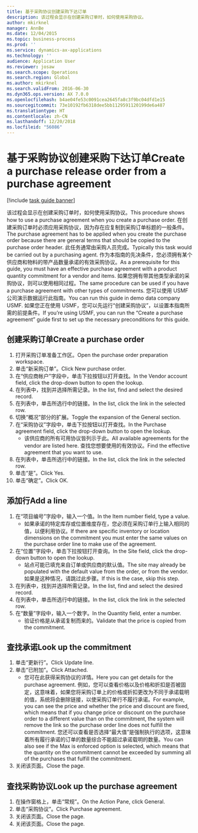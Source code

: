 ```yaml
---
title: 基于采购协议创建采购下达订单
description: 该过程会显示在创建采购订单时，如何使用采购协议。
author: mkirknel
manager: AnnBe
ms.date: 12/04/2015
ms.topic: business-process
ms.prod: ''
ms.service: dynamics-ax-applications
ms.technology: ''
audience: Application User
ms.reviewer: josaw
ms.search.scope: Operations
ms.search.region: Global
ms.author: mkirknel
ms.search.validFrom: 2016-06-30
ms.dyn365.ops.version: AX 7.0.0
ms.openlocfilehash: b4ae04fe53c0091cea2645fa8c3f9bc04dfd1e15
ms.sourcegitcommit: 73e10192fb6318dee5bb1129591120199de6a487
ms.translationtype: HT
ms.contentlocale: zh-CN
ms.lasthandoff: 12/20/2018
ms.locfileid: "56086"
---
```

# <a name="create-a-purchase-release-order-from-a-purchase-agreement"></a><span data-ttu-id="d76f0-103">基于采购协议创建采购下达订单</span><span class="sxs-lookup"><span data-stu-id="d76f0-103">Create a purchase release order from a purchase agreement</span></span>

[!include [task guide banner](../../includes/task-guide-banner.md)]

<span data-ttu-id="d76f0-104">该过程会显示在创建采购订单时，如何使用采购协议。</span><span class="sxs-lookup"><span data-stu-id="d76f0-104">This procedure shows how to use a purchase agreement when you create a purchase order.</span></span> <span data-ttu-id="d76f0-105">在创建采购订单时必须应用采购协议，因为存在应复制到采购订单标题的一般条件。</span><span class="sxs-lookup"><span data-stu-id="d76f0-105">The purchase agreement has to be applied when you create the purchase order because there are general terms that should be copied to the purchase order header.</span></span> <span data-ttu-id="d76f0-106">此任务通常由采购人员完成。</span><span class="sxs-lookup"><span data-stu-id="d76f0-106">Typically this task would be carried out by a purchasing agent.</span></span> <span data-ttu-id="d76f0-107">作为本指南的先决条件，您必须拥有某个供应商和物料的带产品数量承诺的有效采购协议。</span><span class="sxs-lookup"><span data-stu-id="d76f0-107">As a prerequisite for this guide, you must have an effective purchase agreement with a product quantity commitment for a vendor and items.</span></span> <span data-ttu-id="d76f0-108">如果您拥有带其他类型承诺的采购协议，则可以使用相同过程。</span><span class="sxs-lookup"><span data-stu-id="d76f0-108">The same procedure can be used if you have a purchase agreement with other types of commitments.</span></span> <span data-ttu-id="d76f0-109">您可以使用 USMF 公司演示数据运行此指南。</span><span class="sxs-lookup"><span data-stu-id="d76f0-109">You can run this guide in demo data company USMF.</span></span> <span data-ttu-id="d76f0-110">如果您正在使用 USMF，您可以先运行“创建采购协议”，以设置本指南所需的前提条件。</span><span class="sxs-lookup"><span data-stu-id="d76f0-110">If you’re using USMF, you can run the “Create a purchase agreement” guide first to set up the necessary preconditions for this guide.</span></span>


## <a name="create-a-purchase-order"></a><span data-ttu-id="d76f0-111">创建采购订单</span><span class="sxs-lookup"><span data-stu-id="d76f0-111">Create a purchase order</span></span>
1. <span data-ttu-id="d76f0-112">打开采购订单准备工作区。</span><span class="sxs-lookup"><span data-stu-id="d76f0-112">Open the purchase order preparation workspace.</span></span>
2. <span data-ttu-id="d76f0-113">单击“新采购订单”。</span><span class="sxs-lookup"><span data-stu-id="d76f0-113">Click New purchase order.</span></span>
3. <span data-ttu-id="d76f0-114">在“供应商帐户”字段中，单击下拉按钮以打开查找。</span><span class="sxs-lookup"><span data-stu-id="d76f0-114">In the Vendor account field, click the drop-down button to open the lookup.</span></span>
4. <span data-ttu-id="d76f0-115">在列表中，找到并选择所需记录。</span><span class="sxs-lookup"><span data-stu-id="d76f0-115">In the list, find and select the desired record.</span></span>
5. <span data-ttu-id="d76f0-116">在列表中，单击所选行中的链接。</span><span class="sxs-lookup"><span data-stu-id="d76f0-116">In the list, click the link in the selected row.</span></span>
6. <span data-ttu-id="d76f0-117">切换“概况”部分的扩展。</span><span class="sxs-lookup"><span data-stu-id="d76f0-117">Toggle the expansion of the General section.</span></span>
7. <span data-ttu-id="d76f0-118">在“采购协议”字段中，单击下拉按钮以打开查找。</span><span class="sxs-lookup"><span data-stu-id="d76f0-118">In the Purchase agreement field, click the drop-down button to open the lookup.</span></span>
    * <span data-ttu-id="d76f0-119">该供应商的所有可用协议皆列示于此。</span><span class="sxs-lookup"><span data-stu-id="d76f0-119">All available agreements for the vendor are listed here.</span></span> <span data-ttu-id="d76f0-120">查找您想要使用的有效协议。</span><span class="sxs-lookup"><span data-stu-id="d76f0-120">Find the effective agreement that you want to use.</span></span>  
8. <span data-ttu-id="d76f0-121">在列表中，单击所选行中的链接。</span><span class="sxs-lookup"><span data-stu-id="d76f0-121">In the list, click the link in the selected row.</span></span>
9. <span data-ttu-id="d76f0-122">单击“是”。</span><span class="sxs-lookup"><span data-stu-id="d76f0-122">Click Yes.</span></span>
10. <span data-ttu-id="d76f0-123">单击“确定”。</span><span class="sxs-lookup"><span data-stu-id="d76f0-123">Click OK.</span></span>

## <a name="add-a-line"></a><span data-ttu-id="d76f0-124">添加行</span><span class="sxs-lookup"><span data-stu-id="d76f0-124">Add a line</span></span>
1. <span data-ttu-id="d76f0-125">在“项目编号”字段中，输入一个值。</span><span class="sxs-lookup"><span data-stu-id="d76f0-125">In the Item number field, type a value.</span></span>
    * <span data-ttu-id="d76f0-126">如果承诺的特定库存或位置维度存在，您必须在采购订单行上输入相同的值，以便利用协议。</span><span class="sxs-lookup"><span data-stu-id="d76f0-126">If there are specific inventory or location dimensions on the commitment you must enter the same values on the purchase order line to make use of the agreement.</span></span>  
2. <span data-ttu-id="d76f0-127">在“位置”字段中，单击下拉按钮打开查询。</span><span class="sxs-lookup"><span data-stu-id="d76f0-127">In the Site field, click the drop-down button to open the lookup.</span></span>
    * <span data-ttu-id="d76f0-128">站点可能已填充来自订单或供应商的默认值。</span><span class="sxs-lookup"><span data-stu-id="d76f0-128">The site may already be populated with the default value from the order, or from the vendor.</span></span> <span data-ttu-id="d76f0-129">如果是这种情况，请跳过此步骤。</span><span class="sxs-lookup"><span data-stu-id="d76f0-129">If this is the case, skip this step.</span></span>  
3. <span data-ttu-id="d76f0-130">在列表中，找到并选择所需记录。</span><span class="sxs-lookup"><span data-stu-id="d76f0-130">In the list, find and select the desired record.</span></span>
4. <span data-ttu-id="d76f0-131">在列表中，单击所选行中的链接。</span><span class="sxs-lookup"><span data-stu-id="d76f0-131">In the list, click the link in the selected row.</span></span>
5. <span data-ttu-id="d76f0-132">在“数量”字段中，输入一个数字。</span><span class="sxs-lookup"><span data-stu-id="d76f0-132">In the Quantity field, enter a number.</span></span>
    * <span data-ttu-id="d76f0-133">验证价格是从承诺复制而来的。</span><span class="sxs-lookup"><span data-stu-id="d76f0-133">Validate that the price is copied from the commitment.</span></span>  

## <a name="look-up-the-commitment"></a><span data-ttu-id="d76f0-134">查找承诺</span><span class="sxs-lookup"><span data-stu-id="d76f0-134">Look up the commitment</span></span>
1. <span data-ttu-id="d76f0-135">单击“更新行”。</span><span class="sxs-lookup"><span data-stu-id="d76f0-135">Click Update line.</span></span>
2. <span data-ttu-id="d76f0-136">单击“已附加”。</span><span class="sxs-lookup"><span data-stu-id="d76f0-136">Click Attached.</span></span>
    * <span data-ttu-id="d76f0-137">您可在此获得采购协议的详情。</span><span class="sxs-lookup"><span data-stu-id="d76f0-137">Here you can get details for the purchase agreement.</span></span> <span data-ttu-id="d76f0-138">例如，您可以查看价格以及价格和折扣是否被固定，这意味着，如果您将采购订单上的价格或折扣更改为不同于承诺载明的值，系统将会删除链接，以使采购订单行不履行承诺。</span><span class="sxs-lookup"><span data-stu-id="d76f0-138">For example, you can see the price and whether the price and discount are fixed, which means that if you change price or discount on the purchase order to a different value than on the commitment, the system will remove the link so the purchase order line does not fulfill the commitment.</span></span> <span data-ttu-id="d76f0-139">您还可以查看是否选择“最大值”是强制执行的选项，这意味着所有履行承诺的订单的数量综合不能超过承诺载明的数量。</span><span class="sxs-lookup"><span data-stu-id="d76f0-139">You can also see if the Max is enforced option is selected, which means that the quantity on the commitment cannot be exceeded by summing all of the purchases that fulfill the commitment.</span></span>  
3. <span data-ttu-id="d76f0-140">关闭该页面。</span><span class="sxs-lookup"><span data-stu-id="d76f0-140">Close the page.</span></span>

## <a name="look-up-the-purchase-agreement"></a><span data-ttu-id="d76f0-141">查找采购协议</span><span class="sxs-lookup"><span data-stu-id="d76f0-141">Look up the purchase agreement</span></span>
1. <span data-ttu-id="d76f0-142">在操作窗格上，单击“常规”。</span><span class="sxs-lookup"><span data-stu-id="d76f0-142">On the Action Pane, click General.</span></span>
2. <span data-ttu-id="d76f0-143">单击“采购协议”。</span><span class="sxs-lookup"><span data-stu-id="d76f0-143">Click Purchase agreement.</span></span>
3. <span data-ttu-id="d76f0-144">关闭该页面。</span><span class="sxs-lookup"><span data-stu-id="d76f0-144">Close the page.</span></span>
4. <span data-ttu-id="d76f0-145">关闭该页面。</span><span class="sxs-lookup"><span data-stu-id="d76f0-145">Close the page.</span></span>

